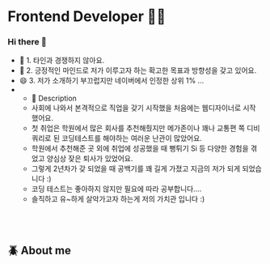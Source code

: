  # Frontend Developer 🤟🏻


### Hi there 👋

 

- 🌱 1. 타인과 경쟁하지 않아요.
- 🤔 2. 긍정적인 마인드로 저가 이루고자 하는 확고한 목표과 방향성을 갖고 있어요. 
- 😄 3. 저가 소개하기 부끄럽지만 네이버에서 인정한 상위 1% ...
- - 💬 Description
  - 사회에 나와서 본격적으로 직업을 갖기 시작했을 처음에는 웹디자이너로 시작했어요.
  - 첫 취업은 학원에서 많은 회사를 추천해줬지만 메가존이나 꽤나 교통편 쪽 디비 쿼리로 된 코딩테스트를 해야하는 여러운 난관이 많았어요.
  - 학원에서 추천해준 곳 외에 취업에 성공했을 때 뻥튀기 Si 등 다양한 경험을 겪었고 양심상 잦은 퇴사가 있었어요.
  - 그렇게 2년차가 갖 되었을 때 공백기를 꽤 길게 가졌고 지금의 저가 되게 되었습니다 :)
  - 코딩 테스트는 좋아하지 않지만 필요에 따라 공부합니다....
  - 솔직하고 유~하게 살악가고자 하는게 저의 가치관 입니다 :) 

<br /><br />


## :beetle: About me  <br />


